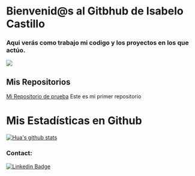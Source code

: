 # Bienvenid@s al Gitbhub de Isabelo Castillo

### Aqui verás como trabajo mi codigo y los proyectos en los que actúo.

![](https://cdn.pixabay.com/photo/2016/10/11/21/43/geometric-1732847_1280.jpg)


## Mis Repositorios

[Mi Repositorio de prueba](https://github.com/IsabeloCastillo/MiPrimerRepositorio) Este es mi primer repositorio

# Mis Estadísticas en Github
[![Hua's github stats](https://github-readme-stats.vercel.app/api?username=IsabeloCastillo&show_icons=true&theme=dark)](https://github.com/IsabeloCastillo/github-readme-stats)


### Contact:
[![Linkedin Badge](https://img.shields.io/badge/-Isabelo_Castillo-blue?style=flat-square&logo=Linkedin&logoColor=white&link=https://www.linkedin.com/in/isabelo-castillo-945168255/)](https://www.linkedin.com/in/isabelo-castillo-945168255/)





